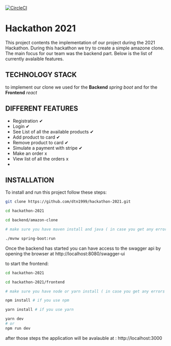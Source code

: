 [![CircleCI](https://circleci.com/gh/dtn1999/hackathon-2021/tree/circleci-project-setup.svg?style=svg)](https://circleci.com/gh/dtn1999/hackathon-2021/tree/circleci-project-setup)

# Hackathon 2021

This project contents the implementation of our project during the 2021 Hackathon. During this hackathon we try to create a simple amazone clone. The main focus for our team was the backend part. Below is the list of currently avalaible features. 


## TECHNOLOGY STACK

to implement our clone we used for the **Backend** *spring boot* and for the **Frontend** *react*

## DIFFERENT FEATURES

* Registration ✔
* Login ✔
* See List of all the available products ✔
* Add product to card ✔
* Remove product to card ✔
* Simulate a payment with stripe ✔
* Make an order x
* View list of all the orders x
* 

## INSTALLATION

  To install and run this project follow these steps:

   ```bash
   git clone https://github.com/dtn1999/hackathon-2021.git
   
   cd hackathon-2021
   
   cd backend/amazon-clone
   
   # make sure you have maven install and java ( in case you get any errors )
   
   ./mvnw spring-boot:run
  
   ```
   
   Once the backend has started you can have access to the swagger api by opening the browser at http://localhost:8080/swagger-ui
   
   to start the frontend:
   
   ```bash   
   cd hackathon-2021
   
   cd hackathon-2021/frontend
   
   # make sure you have node or yarn install ( in case you get any errors )
   
   npm install # if you use npm 
   
   yarn install # if you use yarn 
   
   yarn dev 
   # or
   npm run dev
  
   ```
   after those steps the application will be avalauble at : http://localhost:3000
